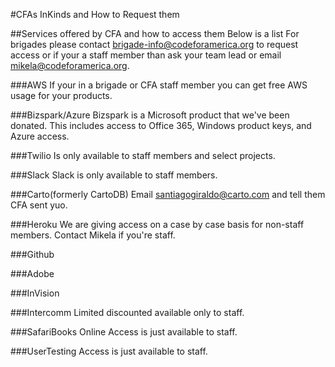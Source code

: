 #CFAs InKinds and How to Request them

##Services offered by CFA and how to access them
Below is a list  For brigades please contact brigade-info@codeforamerica.org to request access or if your a staff member than ask your team lead or email mikela@codeforamerica.org.

###AWS
If your in a brigade  or CFA staff member you can get free AWS usage for your products.  

###Bizspark/Azure
Bizspark is a Microsoft product that we've been donated.  This includes access to Office 365, Windows product keys, and Azure access.  

###Twilio
Is only available to staff members and select projects.

###Slack
Slack is only available to staff members.

###Carto(formerly CartoDB)
Email santiagogiraldo@carto.com and tell them CFA sent yuo.

###Heroku
We are giving access on a case by case basis for non-staff members.  Contact Mikela if you're staff.

###Github

###Adobe

###InVision

###Intercomm
Limited discounted available only to staff.

###SafariBooks Online
Access is just available to staff.

###UserTesting
Access is just available to staff.

